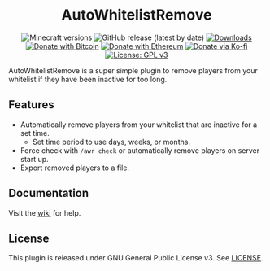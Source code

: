 <h1 align="center">AutoWhitelistRemove</h1>

<p align="center">
	<img src="https://img.shields.io/badge/Minecraft-1.8--1.18-orange" alt="Minecraft versions">
	<img src="https://img.shields.io/github/v/release/hyperdefined/AutoWhitelistRemove" alt="GitHub release (latest by date)">
	<a href="https://github.com/hyperdefined/AutoWhitelistRemove/releases"><img src="https://img.shields.io/github/downloads/hyperdefined/AutoWhitelistRemove/total?logo=github" alt="Downloads"></a>
	<a href="https://en.cryptobadges.io/donate/1F29aNKQzci3ga5LDcHHawYzFPXvELTFoL"><img src="https://en.cryptobadges.io/badge/micro/1F29aNKQzci3ga5LDcHHawYzFPXvELTFoL" alt="Donate with Bitcoin"></a>
	<a href="https://en.cryptobadges.io/donate/0xF3b4e87E4c11f586949ca8740eD33A1e473F924c"><img src="https://en.cryptobadges.io/badge/micro/0xF3b4e87E4c11f586949ca8740eD33A1e473F924c" alt="Donate with Ethereum"></a>
	<a href="https://ko-fi.com/hyperdefined"><img src="https://img.shields.io/badge/Donate-Ko--fi-red" alt="Donate via Ko-fi"></a>
	<a href="https://www.gnu.org/licenses/gpl-3.0"><img src="https://img.shields.io/badge/License-GPLv3-blue.svg" alt="License: GPL v3"></a>
</p>

AutoWhitelistRemove is a super simple plugin to remove players from your whitelist if they have been inactive for too long.

## Features
* Automatically remove players from your whitelist that are inactive for a set time.
    * Set time period to use days, weeks, or months.
* Force check with `/awr check` or automatically remove players on server start up.
* Export removed players to a file.

## Documentation
Visit the [wiki](https://github.com/hyperdefined/AutoWhitelistRemove/wiki) for help.

## License
This plugin is released under GNU General Public License v3. See [LICENSE](https://github.com/hyperdefined/AutoWhitelistRemove/blob/master/LICENSE).
